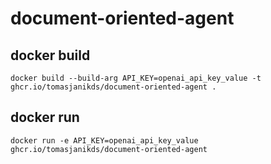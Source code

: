 # document-oriented-agent

## docker build

```
docker build --build-arg API_KEY=openai_api_key_value -t ghcr.io/tomasjanikds/document-oriented-agent .
```

## docker run

```
docker run -e API_KEY=openai_api_key_value ghcr.io/tomasjanikds/document-oriented-agent
```
